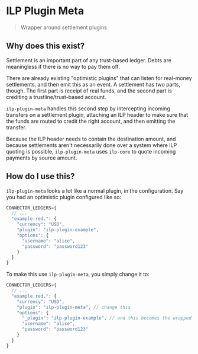 # ILP Plugin Meta

> Wrapper around settlement plugins

## Why does this exist?

Settlement is an important part of any trust-based ledger. Debts are
meaningless if there is no way to pay them off.

There are already existing "optimistic plugins" that can listen for real-money
settlements, and then emit this as an event. A settlement has two parts,
though. The first part is receipt of real funds, and the second part is
crediting a trustline/trust-based account.

`ilp-plugin-meta` handles this second step by intercepting incoming transfers
on a settlement plugin, attaching an ILP header to make sure that the funds are
routed to credit the right account, and then emitting the transfer.

Because the ILP header needs to contain the destination amount, and because
settlements aren't necessarily done over a system where ILP quoting is
possible, `ilp-plugin-meta` uses `ilp-core` to quote incoming payments by
source amount.

## How do I use this?

`ilp-plugin-meta` looks a lot like a normal plugin, in the configuration.
Say you had an optimistic plugin configured like so:

```js
CONNECTOR_LEDGERS={
  // ...
  "example.red.": {
    "currency": "USD",
    "plugin": "ilp-plugin-example",
    "options": {
      "username": "alice",
      "password": "password123"
    }
  }
}
```

To make this use `ilp-plugin-meta`, you simply change it to:

```js
CONNECTOR_LEDGERS={
  // ...
  "example.red.": {
    "currency": "USD",
    "plugin": "ilp-plugin-meta", // change this
    "options": {
      "_plugin": "ilp-plugin-example", // and this becomes the wrapped plugin
      "username": "alice",
      "password": "password123"
    }
  }
}
```
